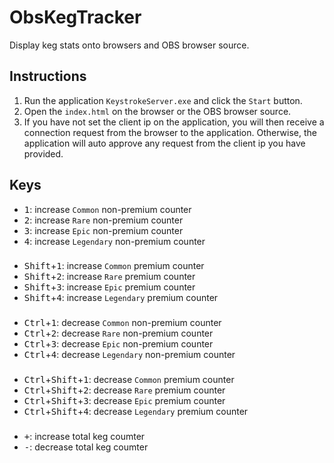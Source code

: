 # ObsKegTracker
Display keg stats onto browsers and OBS browser source.

## Instructions
 1. Run the application `KeystrokeServer.exe` and click the `Start` button.
 2. Open the `index.html` on the browser or the OBS browser source.
 3. If you have not set the client ip on the application, you will then receive a connection request from the browser to the application. Otherwise,  the application will auto approve any request from the client ip you have provided.

## Keys
- <kbd>1</kbd>: increase `Common` non-premium counter
- <kbd>2</kbd>: increase `Rare` non-premium counter
- <kbd>3</kbd>: increase `Epic` non-premium counter
- <kbd>4</kbd>: increase `Legendary` non-premium counter
###

- <kbd>Shift</kbd>+<kbd>1</kbd>: increase `Common` premium counter
- <kbd>Shift</kbd>+<kbd>2</kbd>: increase `Rare` premium counter
- <kbd>Shift</kbd>+<kbd>3</kbd>: increase `Epic` premium counter
- <kbd>Shift</kbd>+<kbd>4</kbd>: increase `Legendary` premium counter
###
 
- <kbd>Ctrl</kbd>+<kbd>1</kbd>: decrease `Common` non-premium counter
- <kbd>Ctrl</kbd>+<kbd>2</kbd>: decrease `Rare` non-premium counter
- <kbd>Ctrl</kbd>+<kbd>3</kbd>: decrease `Epic` non-premium counter
- <kbd>Ctrl</kbd>+<kbd>4</kbd>: decrease `Legendary` non-premium counter
###

- <kbd>Ctrl</kbd>+<kbd>Shift</kbd>+<kbd>1</kbd>: decrease `Common` premium counter
- <kbd>Ctrl</kbd>+<kbd>Shift</kbd>+<kbd>2</kbd>: decrease `Rare` premium counter
- <kbd>Ctrl</kbd>+<kbd>Shift</kbd>+<kbd>3</kbd>: decrease `Epic` premium counter
- <kbd>Ctrl</kbd>+<kbd>Shift</kbd>+<kbd>4</kbd>: decrease `Legendary` premium counter
###

- <kbd>+</kbd>: increase total keg coumter
- <kbd>-</kbd>: decrease total keg coumter
